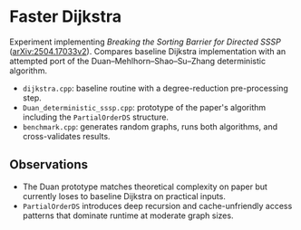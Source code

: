 # Faster Dijkstra

Experiment implementing *Breaking the Sorting Barrier for Directed SSSP* ([arXiv:2504.17033v2](https://arxiv.org/abs/2504.17033)). Compares baseline Dijkstra implementation with an attempted port of the Duan–Mehlhorn–Shao–Su–Zhang deterministic algorithm.

- `dijkstra.cpp`: baseline routine with a degree-reduction pre-processing step.
- `Duan_deterministic_sssp.cpp`: prototype of the paper's algorithm including the `PartialOrderDS` structure.
- `benchmark.cpp`: generates random graphs, runs both algorithms, and cross-validates results.

## Observations
- The Duan prototype matches theoretical complexity on paper but currently loses to baseline Dijkstra on practical inputs.
- `PartialOrderDS` introduces deep recursion and cache-unfriendly access patterns that dominate runtime at moderate graph sizes.

